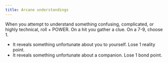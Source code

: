 ```yaml
---
title: Arcane understandings
---
```


When you attempt to understand something confusing, complicated, or highly technical, roll + POWER. On a hit you gather a clue. On a 7-9, choose 1.

- It reveals something unfortunate about you to yourself. Lose 1 reality point.
- It reveals something unfortunate about a companion. Lose 1 bond point.
